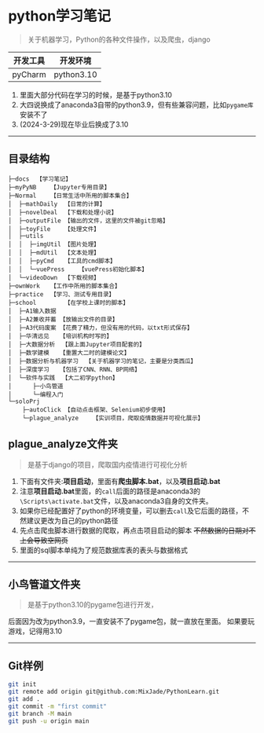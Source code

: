 # python学习笔记
> 关于机器学习，Python的各种文件操作，以及爬虫，django

|  开发工具   |    开发环境    |
|:-------:|:----------:|
| pyCharm | python3.10 |

1. 里面大部分代码在学习的时候，是基于python3.10
2. 大四说换成了anaconda3自带的python3.9，但有些兼容问题，比如`pygame库`安装不了
3. (2024-3-29)现在毕业后换成了3.10

---

## 目录结构

```text
├─docs	【学习笔记】
├─myPyNB	【Jupyter专用目录】
├─Normal	【日常生活中所用的脚本集合】
│  ├─mathDaily	【日常的计算】
│  ├─novelDeal	【下载和处理小说】
│  ├─outputFile	【输出的文件，这里的文件被git忽略】
│  ├─toyFile	【处理文件】
│  ├─utils
│  │  ├─imgUtil	【图片处理】
│  │  ├─mdUtil	【文本处理】
│  │  ├─pyCmd	【工具的cmd脚本】
│  │  └─vuePress	【vuePress初始化脚本】
│  └─videoDown	【下载视频】
├─ownWork	【工作中所用的脚本集合】
├─practice	【学习、测试专用目录】
├─school		【在学校上课时的脚本】
│  ├─A1输入数据
│  ├─A2兼收并蓄	【放输出文件的目录】
│  ├─A3代码废案	【花费了精力，但没有用的代码，以txt形式保存】
│  ├─华清远见	【培训机构时写的】
│  ├─大数据分析	【跟上面Jupyter项目配套的】
│  ├─数学建模	【重置大二时的建模论文】
│  ├─数据分析与机器学习	【关于机器学习的笔记，主要是分类西瓜】
│  ├─深度学习	【包括了CNN、RNN、BP网络】
│  └─软件与实践	【大二初学python】
│      ├─小鸟管道
│      └─编程入门
└─soloPrj
    ├─autoClick	【自动点击框架、Selenium初步使用】
    └─plague_analyze	【实训项目，爬取疫情数据并可视化展示】
```



## plague_analyze文件夹

>是基于django的项目，爬取国内疫情进行可视化分析

1. 下面有文件夹:**项目启动**，里面有**爬虫脚本.bat**，以及**项目启动.bat**
2. 注意**项目启动.bat**里面，的`call`后面的路径是anaconda3的`\Scripts\activate.bat`文件，以及anaconda3自身的文件夹。
3. 如果你已经配置好了python的环境变量，可以删去`call`及它后面的路径，不然建议更改为自己的python路径
4. 先点击爬虫脚本进行数据的爬取，再点击项目启动的脚本 
 ~~不然数据的日期对不上会导致空网页~~
5. 里面的sql脚本单纯为了规范数据库表的表头与数据格式

---

## 小鸟管道文件夹

> 是基于python3.10的pygame包进行开发， 

后面因为改为python3.9，一直安装不了pygame包，就一直放在里面。
如果要玩游戏，记得用3.10

---

## Git样例

```bash
git init
git remote add origin git@github.com:MixJade/PythonLearn.git
git add .
git commit -m "first commit"
git branch -M main
git push -u origin main
```